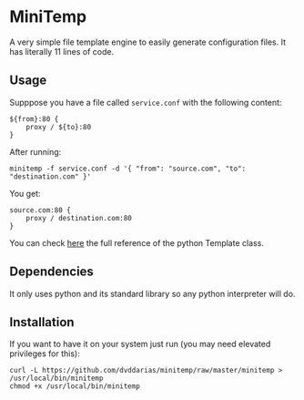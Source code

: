 # MiniTemp

A very simple file template engine to easily generate configuration files. It has literally 11 lines of code.

## Usage

Supppose you have a file called `service.conf` with the following content:

	${from}:80 {
    	proxy / ${to}:80
	}

After running:

	minitemp -f service.conf -d '{ "from": "source.com", "to": "destination.com" }'

You get:

	source.com:80 {
    	proxy / destination.com:80
	}

You can check [here](https://docs.python.org/2.4/lib/node109.html) the full reference of the python Template class.

## Dependencies

It only uses python and its standard library so any python interpreter will do.

## Installation

If you want to have it on your system just run (you may need elevated privileges for this):

	curl -L https://github.com/dvddarias/minitemp/raw/master/minitemp > /usr/local/bin/minitemp
	chmod +x /usr/local/bin/minitemp





